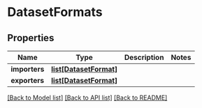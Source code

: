# DatasetFormats

## Properties
Name | Type | Description | Notes
------------ | ------------- | ------------- | -------------
**importers** | [**list[DatasetFormat]**](DatasetFormat.md) |  | 
**exporters** | [**list[DatasetFormat]**](DatasetFormat.md) |  | 

[[Back to Model list]](../README.md#documentation-for-models) [[Back to API list]](../README.md#documentation-for-api-endpoints) [[Back to README]](../README.md)

